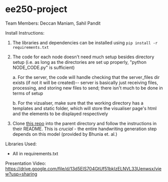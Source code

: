 # ee250-project

Team Members: Deccan Maniam, Sahil Pandit

Install Instructions:

1. The libraries and dependencies can be installed using `pip install -r requirements.txt`
2. The code for each node doesn't need much setup besides directory setup (i.e. as long as the directories are set up properly, "python NODE_CODE.py" is sufficient)

   a. For the server, the code will handle checking that the server_files dir exists (if not it will be created)-- server is basically just receiving files, processing, and storing new files to send; there isn't much to be done in terms of setup

   b. For the vizualser, make sure that the working directory has a templates and static folder, which will store the visualiser page's html and the elements to be displayed respectively

3. Clone [this repo](https://github.com/ankanbhunia/Handwriting-Transformers) into the parent directory and follow the instructions in their README. This is _crucial_ - the entire handwriting generation step depends on this model (provided by Bhunia et. al.)

Libraries Used:

- All in requirements.txt

Presentation Video:
https://drive.google.com/file/d/13d5EIS704GtUf51bkIzELNVL33Uenwsx/view?usp=sharing

